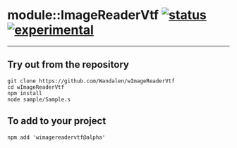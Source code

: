 
# module::ImageReaderVtf  [![status](https://github.com/Wandalen/wImageReaderVtf/workflows/publish/badge.svg)](https://github.com/Wandalen/wImageReaderVtf/actions?query=workflow%3Apublish) [![experimental](https://img.shields.io/badge/stability-experimental-orange.svg)](https://github.com/emersion/stability-badges#experimental)

___

## Try out from the repository
```
git clone https://github.com/Wandalen/wImageReaderVtf
cd wImageReaderVtf
npm install
node sample/Sample.s
```

## To add to your project
```
npm add 'wimagereadervtf@alpha'
```




